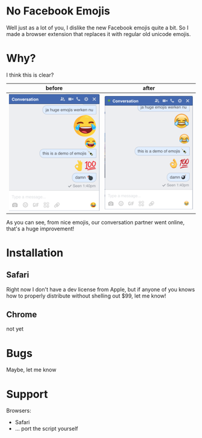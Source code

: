 # No Facebook Emojis

Well just as a lot of you, I dislike the new Facebook emojis quite a bit. So I made a browser extension that replaces it with regular old unicode emojis.

# Why?

I think this is clear?

before|after
---|---
![before](img/before.png) | ![after](img/after.png)

As you can see, from nice emojis, our conversation partner went online, that's a huge improvement!

# Installation

## Safari

Right now I don't have a dev license from Apple, but if anyone of you knows how to properly distribute without shelling out $99, let me know!

## Chrome

not yet

# Bugs

Maybe, let me know

# Support

Browsers:

* Safari
* ... port the script yourself
